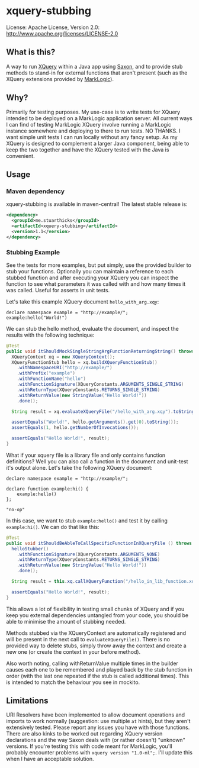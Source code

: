 xquery-stubbing
===============
License: Apache License, Version 2.0: http://www.apache.org/licenses/LICENSE-2.0

## What is this?

A way to run [XQuery](http://www.w3.org/XML/Query/) within a Java app using [Saxon](http://saxon.sourceforge.net/), and to provide stub methods to stand-in for external functions that aren't present (such as the XQuery extensions provided by [MarkLogic](http://www.marklogic.com/)).

## Why?

Primarily for testing purposes. My use-case is to write tests for XQuery intended to be deployed on a MarkLogic application server. All current ways I can find of testing MarkLogic XQuery involve running a MarkLogic instance somewhere and deploying to there to run tests. NO THANKS. I want simple unit tests I can run locally without any fancy setup. As my XQuery is designed to complement a larger Java component, being able to keep the two together and have the XQuery tested with the Java is convenient.

## Usage

### Maven dependency

xquery-stubbing is available in maven-central! The latest stable release is:

```xml
<dependency>
  <groupId>me.stuarthicks</groupId>
  <artifactId>xquery-stubbing</artifactId>
  <version>1.1</version>
</dependency>
```

### Stubbing Example

See the tests for more examples, but put simply, use the provided builder to stub your functions. Optionally you can maintain a reference to each stubbed function and after executing your XQuery you can inspect the function to see what parameters it was called with and how many times it was called. Useful for asserts in unit tests.

Let's take this example XQuery document `hello_with_arg.xqy`:
```xquery
declare namespace example = "http://example/";
example:hello("World!")
```

We can stub the hello method, evaluate the document, and inspect the results with the following technique:
```java
@Test
public void itShouldMockSingleStringArgFunctionReturningString() throws XQueryException {
  XQueryContext xq = new XQueryContext();
  XQueryFunctionStub hello = xq.buildXQueryFunctionStub()
    .withNamespaceURI("http://example/")
    .withPrefix("example")
    .withFunctionName("hello")
    .withFunctionSignature(XQueryConstants.ARGUMENTS_SINGLE_STRING)
    .withReturnType(XQueryConstants.RETURNS_SINGLE_STRING)
    .withReturnValue(new StringValue("Hello World!"))
    .done();

  String result = xq.evaluateXQueryFile("/hello_with_arg.xqy").toString();

  assertEquals("World!", hello.getArguments().get(0).toString());
  assertEquals(1, hello.getNumberOfInvocations());

  assertEquals("Hello World!", result);
}
```

What if your xquery file is a library file and only contains function definitions? Well you can also call a function in the document and unit-test it's output alone. Let's take the following XQuery document:

```xquery
declare namespace example = "http://example/";

declare function example:hi() {
    example:hello()
};

"no-op"
```

In this case, we want to stub `example:hello()` and test it by calling `example:hi()`. We can do that like this:

```java
@Test
public void itShouldBeAbleToCallSpecificFunctionInXQueryFile () throws Exception {
  helloStubber()
    .withFunctionSignature(XQueryConstants.ARGUMENTS_NONE)
    .withReturnType(XQueryConstants.RETURNS_SINGLE_STRING)
    .withReturnValue(new StringValue("Hello World!"))
    .done();

  String result = this.xq.callXQueryFunction("/hello_in_lib_function.xqy", NAMESPACE, "hi", null).head().getStringValue();

  assertEquals("Hello World!", result);
}
```

This allows a lot of flexibility in testing small chunks of XQuery and if you keep you external dependencies untangled from your code, you should be able to minimise the amount of stubbing needed.

Methods stubbed via the XQueryContext are automatically registered and will be present in the next call to `evaluateXQueryFile()`. There is no provided way to delete stubs, simply throw away the context and create a new one (or create the context in your before method).

Also worth noting, calling withReturnValue multiple times in the builder causes each one to be remembered and played back by the stub function in order (with the last one repeated if the stub is called additional times). This is intended to match the behaviour you see in mockito.

## Limitations

URI Resolvers have been implemented to allow document operations and imports to work normally (suggestion: use multiple `at` hints), but they aren't extensively tested. Please report any issues you have with those functions. There are also kinks to be worked out regarding XQuery version declarations and the way Saxon deals with (or rather doesn't) "unknown" versions. If you're testing this with code meant for MarkLogic, you'll probably encounter problems with `xquery version "1.0-ml";`. I'll update this when I have an acceptable solution.
